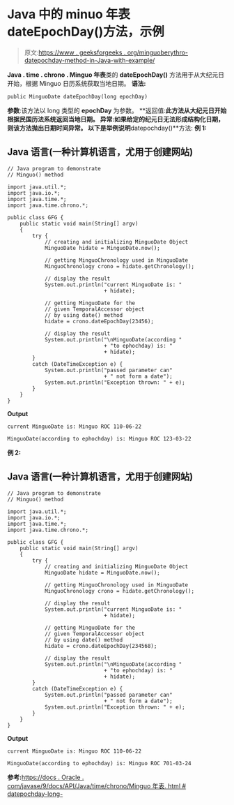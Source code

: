 # Java 中的 minuo 年表 dateEpochDay()方法，示例

> 原文:[https://www . geeksforgeeks . org/minguoberythro-datepochday-method-in-Java-with-example/](https://www.geeksforgeeks.org/minguochronology-dateepochday-method-in-java-with-example/)

**Java . time . chrono . Minguo 年表**类的 **dateEpochDay()** 方法用于从大纪元日开始，根据 Minguo 日历系统获取当地日期。
**语法:**

```
public MinguoDate dateEpochDay(long epochDay)
```

**参数**:该方法以 long 类型的 **epochDay** 为参数。
**返回值:**此方法从大纪元日开始根据民国历法系统返回当地日期。
**异常:**如果给定的纪元日无法形成结构化日期，则该方法抛出**日期时间异常**。
以下是举例说明**datepochday()**方法:
**例 1:**

## Java 语言(一种计算机语言，尤用于创建网站)

```
// Java program to demonstrate
// Minguo() method

import java.util.*;
import java.io.*;
import java.time.*;
import java.time.chrono.*;

public class GFG {
    public static void main(String[] argv)
    {
        try {
            // creating and initializing MinguoDate Object
            MinguoDate hidate = MinguoDate.now();

            // getting MinguoChronology used in MinguoDate
            MinguoChronology crono = hidate.getChronology();

            // display the result
            System.out.println("current MinguoDate is: "
                               + hidate);

            // getting MinguoDate for the
            // given TemporalAccessor object
            // by using date() method
            hidate = crono.dateEpochDay(23456);

            // display the result
            System.out.println("\nMinguoDate(according "
                               + "to ephochday) is: "
                               + hidate);
        }
        catch (DateTimeException e) {
            System.out.println("passed parameter can"
                               + " not form a date");
            System.out.println("Exception thrown: " + e);
        }
    }
}
```

**Output**

```
current MinguoDate is: Minguo ROC 110-06-22

MinguoDate(according to ephochday) is: Minguo ROC 123-03-22

```

**例 2:**

## Java 语言(一种计算机语言，尤用于创建网站)

```
// Java program to demonstrate
// Minguo() method

import java.util.*;
import java.io.*;
import java.time.*;
import java.time.chrono.*;

public class GFG {
    public static void main(String[] argv)
    {
        try {
            // creating and initializing MinguoDate Object
            MinguoDate hidate = MinguoDate.now();

            // getting MinguoChronology used in MinguoDate
            MinguoChronology crono = hidate.getChronology();

            // display the result
            System.out.println("current MinguoDate is: "
                               + hidate);

            // getting MinguoDate for the
            // given TemporalAccessor object
            // by using date() method
            hidate = crono.dateEpochDay(234568);

            // display the result
            System.out.println("\nMinguoDate(according "
                               + "to ephochday) is: "
                               + hidate);
        }
        catch (DateTimeException e) {
            System.out.println("passed parameter can"
                               + " not form a date");
            System.out.println("Exception thrown: " + e);
        }
    }
}
```

**Output**

```
current MinguoDate is: Minguo ROC 110-06-22

MinguoDate(according to ephochday) is: Minguo ROC 701-03-24

```

**参考:**[https://docs . Oracle . com/javase/9/docs/API/Java/time/chrono/Minguo 年表. html # datepochday-long-](https://docs.oracle.com/javase/9/docs/api/java/time/chrono/MinguoChronology.html#dateEpochDay-long-)